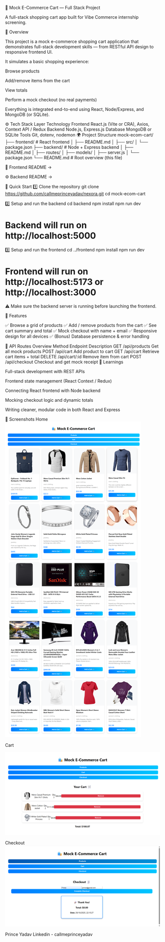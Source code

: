 🛒 Mock E-Commerce Cart — Full Stack Project

A full-stack shopping cart app built for Vibe Commerce internship screening.

📖 Overview

This project is a mock e-commerce shopping cart application that demonstrates full-stack development skills — from RESTful API design to responsive frontend UI.

It simulates a basic shopping experience:

Browse products

Add/remove items from the cart

View totals

Perform a mock checkout (no real payments)

Everything is integrated end-to-end using React, Node/Express, and MongoDB (or SQLite).

⚙️ Tech Stack
Layer	Technology
Frontend	React.js (Vite or CRA), Axios, Context API / Redux
Backend	Node.js, Express.js
Database	MongoDB or SQLite
Tools	Git, dotenv, nodemon
🌍 Project Structure
mock-ecom-cart/
├── frontend/     # React frontend
│   ├── README.md
│   ├── src/
│   └── package.json
├── backend/      # Node + Express backend
│   ├── README.md
│   ├── routes/
│   ├── models/
│   ├── server.js
│   └── package.json
└── README.md     # Root overview (this file)


📁 Frontend README →

⚙️ Backend README →

🚀 Quick Start
1️⃣ Clone the repository
git clone https://github.com/callmeprinceyadav/nexora.git
cd mock-ecom-cart

2️⃣ Setup and run the backend
cd backend
npm install
npm run dev
# Backend will run on http://localhost:5000

3️⃣ Setup and run the frontend
cd ../frontend
npm install
npm run dev
# Frontend will run on http://localhost:5173 or http://localhost:3000


⚠️ Make sure the backend server is running before launching the frontend.

🧾 Features

✅ Browse a grid of products
✅ Add / remove products from the cart
✅ See cart summary and total
✅ Mock checkout with name + email
✅ Responsive design for all devices
✅ (Bonus) Database persistence & error handling

🔗 API Routes Overview
Method	Endpoint	Description
GET	/api/products	Get all mock products
POST	/api/cart	Add product to cart
GET	/api/cart	Retrieve cart items + total
DELETE	/api/cart/:id	Remove item from cart
POST	/api/checkout	Checkout and get mock receipt
🧠 Learnings

Full-stack development with REST APIs

Frontend state management (React Context / Redux)

Connecting React frontend with Node backend

Mocking checkout logic and dynamic totals

Writing cleaner, modular code in both React and Express

📸 Screenshots
Home		
![alt text](screencapture-localhost-3000-2025-10-29-22_13_54.png)
	

Cart

![alt text](screencapture-localhost-3000-2025-10-29-22_14_45.png)


Checkout
![alt text](image.png)
	



Prince Yadav
Linkedin - callmeprinceyadav